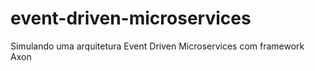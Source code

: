 # event-driven-microservices
Simulando uma arquitetura Event Driven Microservices com framework Axon
